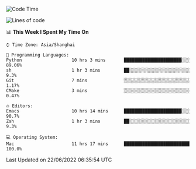 <!--START_SECTION:waka-->
![Code Time](http://img.shields.io/badge/Code%20Time-739%20hrs%2031%20mins-blue)

![Lines of code](https://img.shields.io/badge/From%20Hello%20World%20I%27ve%20Written-22%20Thousand%20lines%20of%20code-blue)

📊 **This Week I Spent My Time On** 

```text
⌚︎ Time Zone: Asia/Shanghai

💬 Programming Languages: 
Python                   10 hrs 3 mins       ██████████████████████░░░   89.06% 
sh                       1 hr 3 mins         ██░░░░░░░░░░░░░░░░░░░░░░░   9.3% 
Git                      7 mins              ░░░░░░░░░░░░░░░░░░░░░░░░░   1.17% 
CMake                    3 mins              ░░░░░░░░░░░░░░░░░░░░░░░░░   0.47%

🔥 Editors: 
Emacs                    10 hrs 14 mins      ██████████████████████░░░   90.7% 
Zsh                      1 hr 3 mins         ██░░░░░░░░░░░░░░░░░░░░░░░   9.3%

💻 Operating System: 
Mac                      11 hrs 17 mins      █████████████████████████   100.0%

```


 Last Updated on 22/06/2022 06:35:54 UTC
<!--END_SECTION:waka-->
